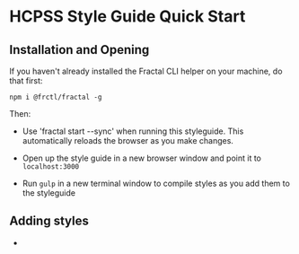 # HCPSS Style Guide Quick Start

## Installation and Opening

If you haven't already installed the Fractal CLI helper on your machine, do that first:

```shell
npm i @frctl/fractal -g
```

Then:

- Use 'fractal start --sync' when running this styleguide. This automatically reloads the browser as you make changes.

- Open up the style guide in a new browser window and point it to `localhost:3000`

- Run `gulp` in a new terminal window to compile styles as you add them to the styleguide

## Adding styles

- 